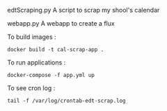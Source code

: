 edtScraping.py 
A script to scrap my shool's calendar

webapp.py 
A webapp to create a flux


To build images :
```
docker build -t cal-scrap-app .
```

To run applications :
```
docker-compose -f app.yml up
```

To see cron log :
```
tail -f /var/log/crontab-edt-scrap.log
```
